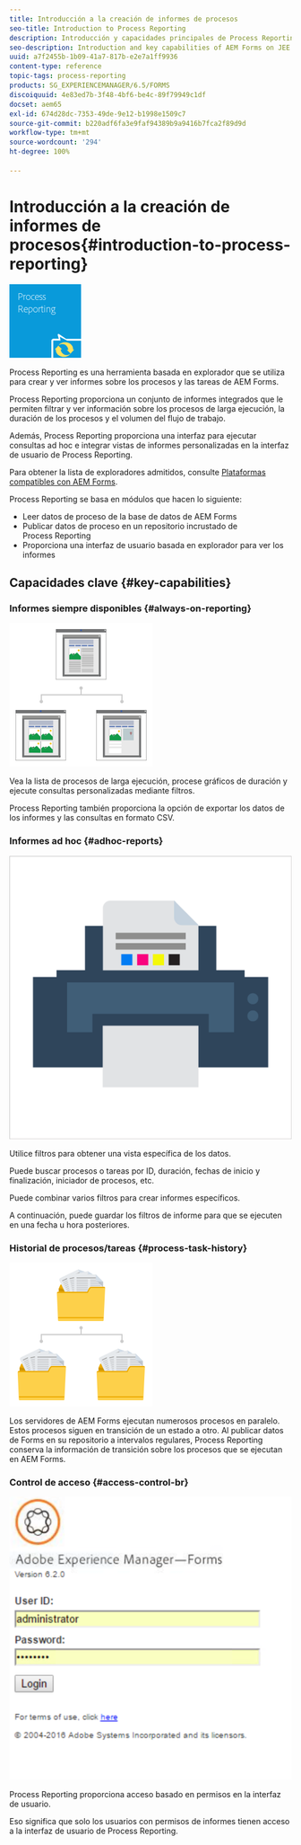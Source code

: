 ```yaml
---
title: Introducción a la creación de informes de procesos
seo-title: Introduction to Process Reporting
description: Introducción y capacidades principales de Process Reporting de AEM Forms en JEE
seo-description: Introduction and key capabilities of AEM Forms on JEE Process Reporting
uuid: a7f2455b-1b09-41a7-817b-e2e7a1ff9936
content-type: reference
topic-tags: process-reporting
products: SG_EXPERIENCEMANAGER/6.5/FORMS
discoiquuid: 4e83ed7b-3f48-4bf6-be4c-89f79949c1df
docset: aem65
exl-id: 674d28dc-7353-49de-9e12-b1998e1509c7
source-git-commit: b220adf6fa3e9faf94389b9a9416b7fca2f89d9d
workflow-type: tm+mt
source-wordcount: '294'
ht-degree: 100%

---
```


# Introducción a la creación de informes de procesos{#introduction-to-process-reporting}

![Process-Reporting](assets/process-reporting.png)

Process Reporting es una herramienta basada en explorador que se utiliza para crear y ver informes sobre los procesos y las tareas de AEM Forms.

Process Reporting proporciona un conjunto de informes integrados que le permiten filtrar y ver información sobre los procesos de larga ejecución, la duración de los procesos y el volumen del flujo de trabajo.

Además, Process Reporting proporciona una interfaz para ejecutar consultas ad hoc e integrar vistas de informes personalizadas en la interfaz de usuario de Process Reporting.

Para obtener la lista de exploradores admitidos, consulte [Plataformas compatibles con AEM Forms](/help/forms/using/aem-forms-jee-supported-platforms.md).

Process Reporting se basa en módulos que hacen lo siguiente:

* Leer datos de proceso de la base de datos de AEM Forms
* Publicar datos de proceso en un repositorio incrustado de Process Reporting
* Proporciona una interfaz de usuario basada en explorador para ver los informes

## Capacidades clave {#key-capabilities}

### Informes siempre disponibles {#always-on-reporting}

![administración del sitio](assets/site-management.png)

Vea la lista de procesos de larga ejecución, procese gráficos de duración y ejecute consultas personalizadas mediante filtros.

Process Reporting también proporciona la opción de exportar los datos de los informes y las consultas en formato CSV.

### Informes ad hoc {#adhoc-reports}

![impresión-y-color](assets/print-&-colour.png)

Utilice filtros para obtener una vista específica de los datos.

Puede buscar procesos o tareas por ID, duración, fechas de inicio y finalización, iniciador de procesos, etc.

Puede combinar varios filtros para crear informes específicos.

A continuación, puede guardar los filtros de informe para que se ejecuten en una fecha u hora posteriores.

### Historial de procesos/tareas {#process-task-history}

![administración de archivos](assets/file-management.png)

Los servidores de AEM Forms ejecutan numerosos procesos en paralelo. Estos procesos siguen en transición de un estado a otro. Al publicar datos de Forms en su repositorio a intervalos regulares, Process Reporting conserva la información de transición sobre los procesos que se ejecutan en AEM Forms.

### Control de acceso {#access-control-br}

![sin título](assets/untitled.png)

Process Reporting proporciona acceso basado en permisos en la interfaz de usuario.

Eso significa que solo los usuarios con permisos de informes tienen acceso a la interfaz de usuario de Process Reporting.

